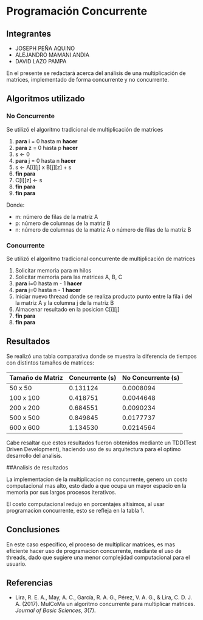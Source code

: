 # Programación Concurrente

## Integrantes

- JOSEPH PEÑA AQUINO
- ALEJANDRO MAMANI ANDIA
- DAVID LAZO PAMPA

En el presente se redactará acerca del análisis de una multiplicación de matrices,
implementado de forma concurrente y no concurrente.

## Algoritmos utilizado

### No Concurrente

Se utilizó el algoritmo tradicional de multiplicación de matrices

1. **para** i = 0 hasta m **hacer**
2. **para** z = 0 hasta p **hacer**
3. s <- 0
4. **para** j = 0 hasta n  **hacer**
5. s <- A\[i][j] x B\[j][z] + s
6. **fin para**
7. C\[i][z] <- s
8. **fin para**
9. **fin para**

Donde:

- m: número de filas de la matriz A
- p: número de columnas de la matriz B
- n: número de columnas de la matriz A o número de filas de la matriz B

### Concurrente

Se utilizó el algoritmo tradicional concurrente de multiplicación de matrices 

1. Solicitar memoria para m hilos
2. Solicitar memoria para las matrices A, B, C
3. **para** i=0 hasta m - 1 **hacer**
4. **para** j=0 hasta n - 1 **hacer**
5. Iniciar nuevo threaad donde se realiza producto punto entre la fila i del la matriz A y la columna j de la matriz B
6. Almacenar resultado en la posicion C\[i][j]
7. **fin para**
8. **fin para**

## Resultados

Se realizó una tabla comparativa donde se muestra la diferencia de tiempos con distintos tamaños de matrices:

| Tamaño de Matriz | Concurrente (s) | No Concurrente (s) |
| ---------------- | --------------- | ------------------ |
| 50 x 50          | 0.131124        | 0.0008094          |
| 100 x 100        | 0.418751        | 0.0044648          |
| 200 x 200        | 0.684551        | 0.0090234          |
| 500 x 500        | 0.849845        | 0.0177737          |
| 600 x 600        | 1.134530        | 0.0214564          |

Cabe resaltar que estos resultados fueron obtenidos mediante un TDD(Test Driven Development),
haciendo uso de su arquitectura para el optimo desarrollo del analisis.

##Analisis de resultados

La implementacion de la multiplicacion no concurrente, genero un costo computacional mas alto,
esto dado a que ocupa un mayor espacio en la memoria por sus largos procesos iterativos.

El costo computacional redujo en porcentajes altisimos, al usar programacion concurrente,
esto se refleja en la tabla 1.



## Conclusiones
En este caso especifico, el proceso de multiplicar matrices, es mas eficiente hacer uso de programacion
concurrente, mediante el uso de threads, dado que sugiere una menor complejidad computacional para el usuario.



## Referencias

- Lira, R. E. A., May, A. C., García, R. A. G., Pérez, V. A. G., & 
  Lira, C. D. J. A. (2017). MulCoMa un algoritmo concurrente para 
  multiplicar matrices. *Journal of Basic Sciences*, *3*(7).

